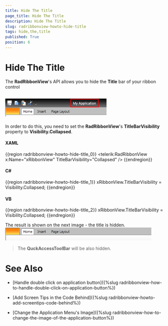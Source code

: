 ```yaml
---
title: Hide The Title
page_title: Hide The Title
description: Hide The Title
slug: radribbonview-howto-hide-title
tags: hide,the,title
published: True
position: 6
---
```


# Hide The Title



The __RadRibbonView__'s API allows you to hide the __Title__ bar of your ribbon control

## ![Rad Ribbon View How To Change The Title](images/RadRibbonView_HowTo_ChangeTheTitle.png)

In order to do this, you need to set the __RadRibbonView__'s __TitleBarVisibility__ property to __Visibility.Collapsed__.

#### __XAML__

{{region radribbonview-howto-hide-title_0}}
	<telerik:RadRibbonView x:Name="xRibbonView" TitleBarVisibility="Collapsed" />
	{{endregion}}



#### __C#__

{{region radribbonview-howto-hide-title_1}}
	xRibbonView.TitleBarVisibility = Visibility.Collapsed;
	{{endregion}}



#### __VB__

{{region radribbonview-howto-hide-title_2}}
	xRibbonView.TitleBarVisibility = Visibility.Collapsed;
	{{endregion}}



The result is shown on the next image - the title is hidden.
![Rad Ribbon View How To Hide The Title](images/RadRibbonView_HowTo_HideTheTitle.png)

>The __QuckAccessToolBar__ will be also hidden.
		  

# See Also

 * [Handle double click on application button]({%slug radribbonview-how-to-handle-double-click-on-application-button%})

 * [Add Screen Tips in the Code Behind]({%slug radribbonview-howto-add-screentips-code-behind%})

 * [Change the Application Menu's Image]({%slug radribbonview-how-to-change-the-image-of-the-application-button%})
